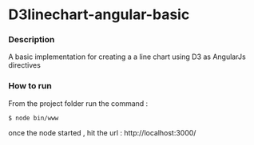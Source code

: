 # D3linechart-angular-basic
### Description
A basic implementation for creating a a line chart using D3  as AngularJs directives

### How to run
From the project folder run the command :

`$ node bin/www`

once the node started , hit the url : http://localhost:3000/
